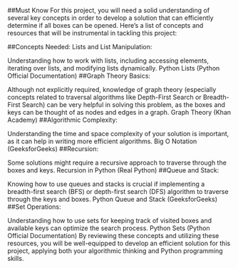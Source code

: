 ##Must Know
For this project, you will need a solid understanding of several key concepts in order to develop a solution that can efficiently determine if all boxes can be opened. Here’s a list of concepts and resources that will be instrumental in tackling this project:

##Concepts Needed:
Lists and List Manipulation:

Understanding how to work with lists, including accessing elements, iterating over lists, and modifying lists dynamically.
Python Lists (Python Official Documentation)
##Graph Theory Basics:

Although not explicitly required, knowledge of graph theory (especially concepts related to traversal algorithms like Depth-First Search or Breadth-First Search) can be very helpful in solving this problem, as the boxes and keys can be thought of as nodes and edges in a graph.
Graph Theory (Khan Academy)
##Algorithmic Complexity:

Understanding the time and space complexity of your solution is important, as it can help in writing more efficient algorithms.
Big O Notation (GeeksforGeeks)
##Recursion:

Some solutions might require a recursive approach to traverse through the boxes and keys.
Recursion in Python (Real Python)
##Queue and Stack:

Knowing how to use queues and stacks is crucial if implementing a breadth-first search (BFS) or depth-first search (DFS) algorithm to traverse through the keys and boxes.
Python Queue and Stack (GeeksforGeeks)
##Set Operations:

Understanding how to use sets for keeping track of visited boxes and available keys can optimize the search process.
Python Sets (Python Official Documentation)
By reviewing these concepts and utilizing these resources, you will be well-equipped to develop an efficient solution for this project, applying both your algorithmic thinking and Python programming skills.
